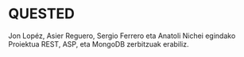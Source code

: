 # QUESTED
Jon Lopéz, Asier Reguero, Sergio Ferrero eta Anatoli Nichei egindako Proiektua REST, ASP, eta MongoDB zerbitzuak erabiliz.
